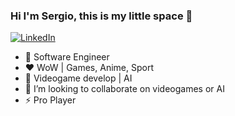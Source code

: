 ### Hi I'm Sergio, this is my little space 👋

[![LinkedIn](https://img.shields.io/static/v1?label=LinkedIn&message=%20&logo=LinkedIn&style=flat-square&logoColor=blue)](https://www.linkedin.com/in/sergio-mart%C3%ADnez-roman-37555b15b/)

- 🏢 Software Engineer
- ❤️ WoW | Games, Anime, Sport
- 💬 Videogame develop | AI
- 👯 I’m looking to collaborate on videogames or AI 
- ⚡ Pro Player
